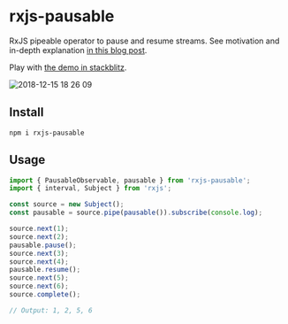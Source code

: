# rxjs-pausable

RxJS pipeable operator to pause and resume streams. See motivation and in-depth explanation [in this blog post](https://stackblitz.com/edit/rxjs-confetti).

Play with [the demo in stackblitz](https://medium.com/@caroso1222/how-to-create-a-pausable-rxjs-observable-24550123e7a6).

![2018-12-15 18 26 09](https://user-images.githubusercontent.com/3689856/50048321-f3fc3f80-0096-11e9-9739-149a4e035f37.gif)


## Install

```
npm i rxjs-pausable
```

## Usage

```typescript
import { PausableObservable, pausable } from 'rxjs-pausable';
import { interval, Subject } from 'rxjs';

const source = new Subject();
const pausable = source.pipe(pausable()).subscribe(console.log);

source.next(1);
source.next(2);
pausable.pause();
source.next(3);
source.next(4);
pausable.resume();
source.next(5);
source.next(6);
source.complete();

// Output: 1, 2, 5, 6
```
